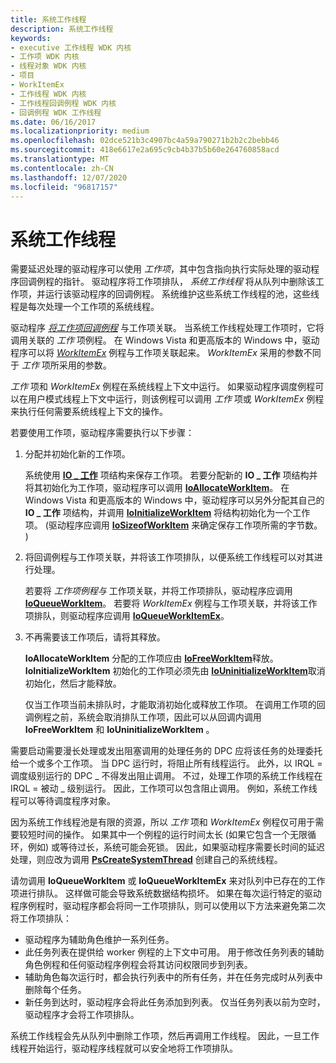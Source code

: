 ```yaml
---
title: 系统工作线程
description: 系统工作线程
keywords:
- executive 工作线程 WDK 内核
- 工作项 WDK 内核
- 线程对象 WDK 内核
- 项目
- WorkItemEx
- 工作线程 WDK 内核
- 工作线程回调例程 WDK 内核
- 回调例程 WDK 工作线程
ms.date: 06/16/2017
ms.localizationpriority: medium
ms.openlocfilehash: 02dce521b3c4907bc4a59a790271b2b2c2bebb46
ms.sourcegitcommit: 418e6617e2a695c9cb4b37b5b60e264760858acd
ms.translationtype: MT
ms.contentlocale: zh-CN
ms.lasthandoff: 12/07/2020
ms.locfileid: "96817157"
---
```

# <a name="system-worker-threads"></a>系统工作线程





需要延迟处理的驱动程序可以使用 *工作项*，其中包含指向执行实际处理的驱动程序回调例程的指针。 驱动程序将工作项排队， *系统工作线程* 将从队列中删除该工作项，并运行该驱动程序的回调例程。 系统维护这些系统工作线程的池，这些线程是每次处理一个工作项的系统线程。

驱动程序 [*将工作项回调例程*](/windows-hardware/drivers/ddi/wdm/nc-wdm-io_workitem_routine) 与工作项关联。 当系统工作线程处理工作项时，它将调用关联的 *工作* 项例程。 在 Windows Vista 和更高版本的 Windows 中，驱动程序可以将 [*WorkItemEx*](/windows-hardware/drivers/ddi/wdm/nc-wdm-io_workitem_routine_ex) 例程与工作项关联起来。 *WorkItemEx* 采用的参数不同于 *工作* 项所采用的参数。

*工作* 项和 *WorkItemEx* 例程在系统线程上下文中运行。 如果驱动程序调度例程可以在用户模式线程上下文中运行，则该例程可以调用 *工作* 项或 *WorkItemEx* 例程来执行任何需要系统线程上下文的操作。

若要使用工作项，驱动程序需要执行以下步骤：

1.  分配并初始化新的工作项。

    系统使用 [**IO \_ 工作**](./eprocess.md) 项结构来保存工作项。 若要分配新的 **IO \_ 工作** 项结构并将其初始化为工作项，驱动程序可以调用 [**IoAllocateWorkItem**](/windows-hardware/drivers/ddi/wdm/nf-wdm-ioallocateworkitem)。 在 Windows Vista 和更高版本的 Windows 中，驱动程序可以另外分配其自己的 **IO \_ 工作** 项结构，并调用 [**IoInitializeWorkItem**](/windows-hardware/drivers/ddi/wdm/nf-wdm-ioinitializeworkitem) 将结构初始化为一个工作项。  (驱动程序应调用 [**IoSizeofWorkItem**](/windows-hardware/drivers/ddi/wdm/nf-wdm-iosizeofworkitem) 来确定保存工作项所需的字节数。 ) 

2.  将回调例程与工作项关联，并将该工作项排队，以便系统工作线程可以对其进行处理。

    若要将 *工作项例程与* 工作项关联，并将工作项排队，驱动程序应调用 [**IoQueueWorkItem**](/windows-hardware/drivers/ddi/wdm/nf-wdm-ioqueueworkitem)。 若要将 *WorkItemEx* 例程与工作项关联，并将该工作项排队，则驱动程序应调用 [**IoQueueWorkItemEx**](/windows-hardware/drivers/ddi/wdm/nf-wdm-ioqueueworkitemex)。

3.  不再需要该工作项后，请将其释放。

    **IoAllocateWorkItem** 分配的工作项应由 [**IoFreeWorkItem**](/windows-hardware/drivers/ddi/wdm/nf-wdm-iofreeworkitem)释放。 **IoInitializeWorkItem** 初始化的工作项必须先由 [**IoUninitializeWorkItem**](/windows-hardware/drivers/ddi/wdm/nf-wdm-iouninitializeworkitem)取消初始化，然后才能释放。

    仅当工作项当前未排队时，才能取消初始化或释放工作项。 在调用工作项的回调例程之前，系统会取消排队工作项，因此可以从回调内调用 **IoFreeWorkItem** 和 **IoUninitializeWorkItem** 。

需要启动需要漫长处理或发出阻塞调用的处理任务的 DPC 应将该任务的处理委托给一个或多个工作项。 当 DPC 运行时，将阻止所有线程运行。 此外，以 IRQL = 调度级别运行的 DPC \_ 不得发出阻止调用。 不过，处理工作项的系统工作线程在 IRQL = 被动 \_ 级别运行。 因此，工作项可以包含阻止调用。 例如，系统工作线程可以等待调度程序对象。

因为系统工作线程池是有限的资源，所以 *工作* 项和 *WorkItemEx* 例程仅可用于需要较短时间的操作。 如果其中一个例程的运行时间太长 (如果它包含一个无限循环，例如) 或等待过长，系统可能会死锁。 因此，如果驱动程序需要长时间的延迟处理，则应改为调用 [**PsCreateSystemThread**](/windows-hardware/drivers/ddi/wdm/nf-wdm-pscreatesystemthread) 创建自己的系统线程。

请勿调用 **IoQueueWorkItem** 或 **IoQueueWorkItemEx** 来对队列中已存在的工作项进行排队。 这样做可能会导致系统数据结构损坏。 如果在每次运行特定的驱动程序例程时，驱动程序都会将同一工作项排队，则可以使用以下方法来避免第二次将工作项排队：

-   驱动程序为辅助角色维护一系列任务。
-   此任务列表在提供给 worker 例程的上下文中可用。 用于修改任务列表的辅助角色例程和任何驱动程序例程会将其访问权限同步到列表。
-   辅助角色每次运行时，都会执行列表中的所有任务，并在任务完成时从列表中删除每个任务。
-   新任务到达时，驱动程序会将此任务添加到列表。 仅当任务列表以前为空时，驱动程序才会将工作项排队。

系统工作线程会先从队列中删除工作项，然后再调用工作线程。 因此，一旦工作线程开始运行，驱动程序线程就可以安全地将工作项排队。

 

